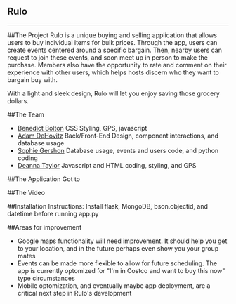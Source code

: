Rulo
-------------
-------------


##The Project
Rulo is a unique buying and selling application that allows users to buy individual items for bulk prices. Through the app, users can create events centered around a specific bargain. Then, nearby users can request to join these events, and soon meet up in person to make the purchase. Members also have the opportunity to rate and comment on their experience with other users, which helps hosts discern who they want to bargain buy with.

With a light and sleek design, Rulo will let you enjoy saving those grocery dollars.

##The Team
* [Benedict Bolton](https://github.com/Benedict-Bolton) CSS Styling, GPS, javascript 
* [Adam DeHovitz](https://github.com/adamdehovitz) Back/Front-End Design, component interactions, and database usage 
* [Sophie Gershon](https://github.com/sophgersh) Database usage, events and users code, and python coding 
* [Deanna Taylor](https://github.com/deannataylor) Javascript and HTML coding, styling, and GPS 


##The Application
Got to <url>

##The Video

##Installation Instructions:
Install flask, MongoDB, bson.objectid, and datetime before running app.py

##Areas for improvement
<ul>
<li> Google maps functionality will need improvement. It should help you get to your location, and in the future perhaps even show you your group mates
<li> Events can be made more flexible to allow for future scheduling. The app is currently optomized for "I'm in Costco and want to buy this now" type circumstances
<li> Mobile optomization, and eventually maybe app deployment, are a critical next step in Rulo's development
</ul>
